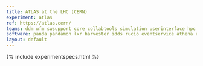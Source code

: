 ```yaml
---
title: ATLAS at the LHC (CERN)
experiment: atlas
ref: https://atlas.cern/
teams: ddm wfm swsupport core collabtools simulation userinterface hpc databases datapreservation
software: panda pandamon lxr harvester idds rucio eventservice athena rootframework acts
layout: default
---
```


{% include experimentspecs.html %}
